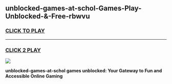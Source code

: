 
## unblocked-games-at-schol-Games-Play-Unblocked-&-Free-rbwvu
<h3>
<a href="https://premium76.site?title=unblocked-games-at-schol&ref=24A">CLICK TO PLAY</a></h3>
<hr>

<h3>
<a href="https://premium76.site?title=unblocked-games-at-schol&ref=24A">CLICK 2 PLAY</a>
  
</h3>

<a href="https://premium76.site?title=unblocked-games-at-schol&ref=24A"><img src="https://clearcache.store/games.png"></a>


**unblocked-games-at-schol games unblocked: Your Gateway to Fun and Accessible Online Gaming**
